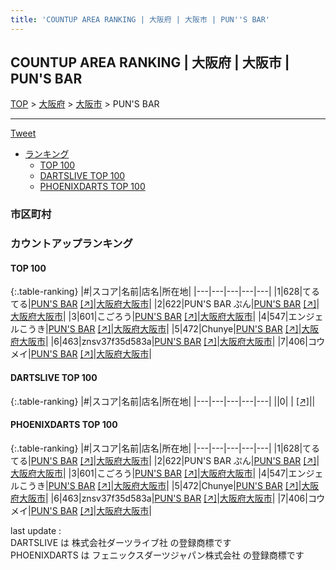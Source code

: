 ```yaml
---
title: 'COUNTUP AREA RANKING | 大阪府 | 大阪市 | PUN''S BAR'
---
```

## COUNTUP AREA RANKING | 大阪府 | 大阪市 | PUN'S BAR

[TOP](/darts/rank/) > [大阪府](/darts/rank/大阪府/) > [大阪市](/darts/rank/大阪府/大阪市/) > PUN'S BAR

___

<a href="https://twitter.com/share?ref_src=twsrc%5Etfw" data-text="COUNTUP AREA RANKING | 大阪府大阪市PUN'S BAR" class="twitter-share-button" data-hashtags="DARTSLIVE,PHOENIXDARTS,darts,ダーツ" data-show-count="false">Tweet</a>

* [ランキング](#カウントアップランキング)
    * [TOP 100](#top-100)
    * [DARTSLIVE TOP 100](#dartslive-top-100)
    * [PHOENIXDARTS TOP 100](#phoenixdarts-top-100)

### 市区町村

<ul>

</ul>

### カウントアップランキング

#### TOP 100



{:.table-ranking}
|#|スコア|名前|店名|所在地|
|---|---|---|---|---|
|1|628|<span class="rank-name-pd">てるてる</span>|<a href="/darts/rank/shops/82443.html">PUN'S BAR</a> <a href="https://vs.phoenixdarts.com/jp/shop/shopDetailInfo/s_82443?s_seq=82443">[↗]</a>|<a href="/darts/rank/大阪府/大阪市">大阪府大阪市</a>|
|2|622|<span class="rank-name-pd">PUN&#x27;S BAR ぷん</span>|<a href="/darts/rank/shops/82443.html">PUN'S BAR</a> <a href="https://vs.phoenixdarts.com/jp/shop/shopDetailInfo/s_82443?s_seq=82443">[↗]</a>|<a href="/darts/rank/大阪府/大阪市">大阪府大阪市</a>|
|3|601|<span class="rank-name-pd">こごろう</span>|<a href="/darts/rank/shops/82443.html">PUN'S BAR</a> <a href="https://vs.phoenixdarts.com/jp/shop/shopDetailInfo/s_82443?s_seq=82443">[↗]</a>|<a href="/darts/rank/大阪府/大阪市">大阪府大阪市</a>|
|4|547|<span class="rank-name-pd">エンジェルこうき</span>|<a href="/darts/rank/shops/82443.html">PUN'S BAR</a> <a href="https://vs.phoenixdarts.com/jp/shop/shopDetailInfo/s_82443?s_seq=82443">[↗]</a>|<a href="/darts/rank/大阪府/大阪市">大阪府大阪市</a>|
|5|472|<span class="rank-name-pd">Chunye</span>|<a href="/darts/rank/shops/82443.html">PUN'S BAR</a> <a href="https://vs.phoenixdarts.com/jp/shop/shopDetailInfo/s_82443?s_seq=82443">[↗]</a>|<a href="/darts/rank/大阪府/大阪市">大阪府大阪市</a>|
|6|463|<span class="rank-name-pd">znsv37f35d583a</span>|<a href="/darts/rank/shops/82443.html">PUN'S BAR</a> <a href="https://vs.phoenixdarts.com/jp/shop/shopDetailInfo/s_82443?s_seq=82443">[↗]</a>|<a href="/darts/rank/大阪府/大阪市">大阪府大阪市</a>|
|7|406|<span class="rank-name-pd">コウメイ</span>|<a href="/darts/rank/shops/82443.html">PUN'S BAR</a> <a href="https://vs.phoenixdarts.com/jp/shop/shopDetailInfo/s_82443?s_seq=82443">[↗]</a>|<a href="/darts/rank/大阪府/大阪市">大阪府大阪市</a>|


#### DARTSLIVE TOP 100



{:.table-ranking}
|#|スコア|名前|店名|所在地|
|---|---|---|---|---|
||0|<span class="rank-name-dl"> </span>|<a href="/darts/rank/shops/.html"></a> <a href="">[↗]</a>|<a href="/darts/rank//"></a>|


#### PHOENIXDARTS TOP 100



{:.table-ranking}
|#|スコア|名前|店名|所在地|
|---|---|---|---|---|
|1|628|<span class="rank-name-pd">てるてる</span>|<a href="/darts/rank/shops/82443.html">PUN'S BAR</a> <a href="https://vs.phoenixdarts.com/jp/shop/shopDetailInfo/s_82443?s_seq=82443">[↗]</a>|<a href="/darts/rank/大阪府/大阪市">大阪府大阪市</a>|
|2|622|<span class="rank-name-pd">PUN&#x27;S BAR ぷん</span>|<a href="/darts/rank/shops/82443.html">PUN'S BAR</a> <a href="https://vs.phoenixdarts.com/jp/shop/shopDetailInfo/s_82443?s_seq=82443">[↗]</a>|<a href="/darts/rank/大阪府/大阪市">大阪府大阪市</a>|
|3|601|<span class="rank-name-pd">こごろう</span>|<a href="/darts/rank/shops/82443.html">PUN'S BAR</a> <a href="https://vs.phoenixdarts.com/jp/shop/shopDetailInfo/s_82443?s_seq=82443">[↗]</a>|<a href="/darts/rank/大阪府/大阪市">大阪府大阪市</a>|
|4|547|<span class="rank-name-pd">エンジェルこうき</span>|<a href="/darts/rank/shops/82443.html">PUN'S BAR</a> <a href="https://vs.phoenixdarts.com/jp/shop/shopDetailInfo/s_82443?s_seq=82443">[↗]</a>|<a href="/darts/rank/大阪府/大阪市">大阪府大阪市</a>|
|5|472|<span class="rank-name-pd">Chunye</span>|<a href="/darts/rank/shops/82443.html">PUN'S BAR</a> <a href="https://vs.phoenixdarts.com/jp/shop/shopDetailInfo/s_82443?s_seq=82443">[↗]</a>|<a href="/darts/rank/大阪府/大阪市">大阪府大阪市</a>|
|6|463|<span class="rank-name-pd">znsv37f35d583a</span>|<a href="/darts/rank/shops/82443.html">PUN'S BAR</a> <a href="https://vs.phoenixdarts.com/jp/shop/shopDetailInfo/s_82443?s_seq=82443">[↗]</a>|<a href="/darts/rank/大阪府/大阪市">大阪府大阪市</a>|
|7|406|<span class="rank-name-pd">コウメイ</span>|<a href="/darts/rank/shops/82443.html">PUN'S BAR</a> <a href="https://vs.phoenixdarts.com/jp/shop/shopDetailInfo/s_82443?s_seq=82443">[↗]</a>|<a href="/darts/rank/大阪府/大阪市">大阪府大阪市</a>|


<div class="footer border-top border-gray-light mt-5 pt-3 text-right text-gray">
    last update : <span style="font-weight: italic" id="foot_last_modified"></span><br />
    DARTSLIVE は 株式会社ダーツライブ社 の登録商標です<br />
    PHOENIXDARTS は フェニックスダーツジャパン株式会社 の登録商標です<br />
</div>

<script src="https://cdnjs.cloudflare.com/ajax/libs/jquery.tablesorter/2.31.3/js/jquery.tablesorter.min.js" integrity="sha512-qzgd5cYSZcosqpzpn7zF2ZId8f/8CHmFKZ8j7mU4OUXTNRd5g+ZHBPsgKEwoqxCtdQvExE5LprwwPAgoicguNg==" crossorigin="anonymous" referrerpolicy="no-referrer"></script>
<link rel="stylesheet" href="https://cdnjs.cloudflare.com/ajax/libs/jquery.tablesorter/2.31.3/css/theme.default.min.css" integrity="sha512-wghhOJkjQX0Lh3NSWvNKeZ0ZpNn+SPVXX1Qyc9OCaogADktxrBiBdKGDoqVUOyhStvMBmJQ8ZdMHiR3wuEq8+w==" crossorigin="anonymous" referrerpolicy="no-referrer" />
<script>
$(function() {
    $(".table-ranking").tablesorter({sortList:[[0, 0]]});
    $("#foot_last_modified").text(formatDate(new Date(document.lastModified), 'yyyy-MM-dd HH:mm:ss'));
});
</script>

<script async src="https://platform.twitter.com/widgets.js" charset="utf-8"></script>